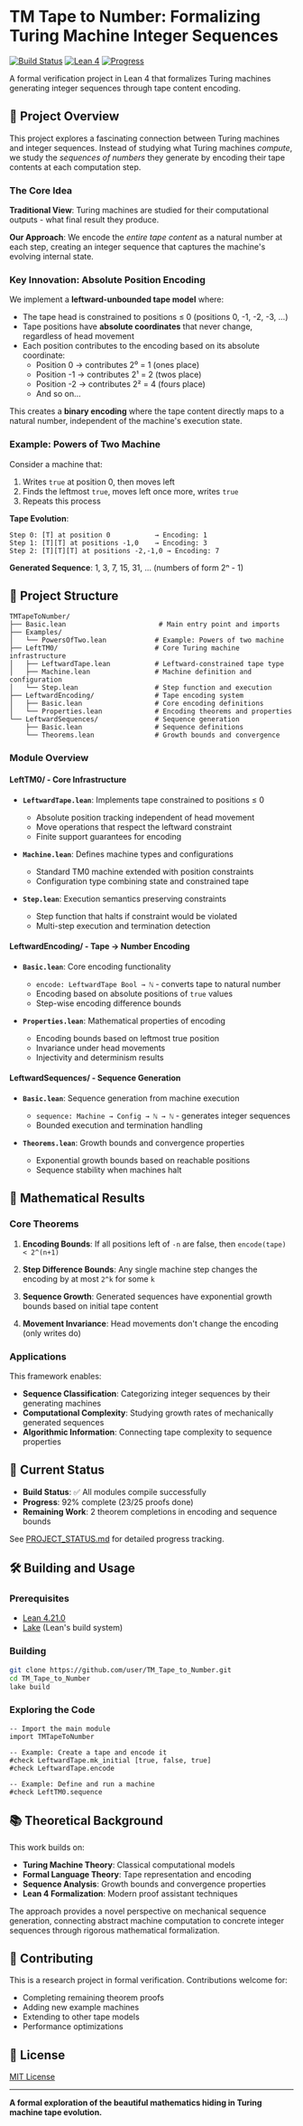 # TM Tape to Number: Formalizing Turing Machine Integer Sequences

[![Build Status](https://img.shields.io/badge/build-passing-brightgreen)](https://github.com/user/TM_Tape_to_Number)
[![Lean 4](https://img.shields.io/badge/Lean-4.21.0-blue)](https://lean-lang.org/)
[![Progress](https://img.shields.io/badge/progress-92%25-green)](./PROJECT_STATUS.md)

A formal verification project in Lean 4 that formalizes Turing machines generating integer sequences through tape content encoding.

## 🎯 Project Overview

This project explores a fascinating connection between Turing machines and integer sequences. Instead of studying what Turing machines *compute*, we study the *sequences of numbers* they generate by encoding their tape contents at each computation step.

### The Core Idea

**Traditional View**: Turing machines are studied for their computational outputs - what final result they produce.

**Our Approach**: We encode the *entire tape content* as a natural number at each step, creating an integer sequence that captures the machine's evolving internal state.

### Key Innovation: Absolute Position Encoding

We implement a **leftward-unbounded tape model** where:
- The tape head is constrained to positions ≤ 0 (positions 0, -1, -2, -3, ...)
- Tape positions have **absolute coordinates** that never change, regardless of head movement
- Each position contributes to the encoding based on its absolute coordinate:
  - Position 0 → contributes 2⁰ = 1 (ones place)
  - Position -1 → contributes 2¹ = 2 (twos place)  
  - Position -2 → contributes 2² = 4 (fours place)
  - And so on...

This creates a **binary encoding** where the tape content directly maps to a natural number, independent of the machine's execution state.

### Example: Powers of Two Machine

Consider a machine that:
1. Writes `true` at position 0, then moves left
2. Finds the leftmost `true`, moves left once more, writes `true`
3. Repeats this process

**Tape Evolution**:
```
Step 0: [T] at position 0           → Encoding: 1
Step 1: [T][T] at positions -1,0    → Encoding: 3  
Step 2: [T][T][T] at positions -2,-1,0 → Encoding: 7
```

**Generated Sequence**: 1, 3, 7, 15, 31, ... (numbers of form 2ⁿ - 1)

## 📁 Project Structure

```
TMTapeToNumber/
├── Basic.lean                       # Main entry point and imports
├── Examples/
│   └── PowersOfTwo.lean            # Example: Powers of two machine
├── LeftTM0/                        # Core Turing machine infrastructure
│   ├── LeftwardTape.lean           # Leftward-constrained tape type
│   ├── Machine.lean                # Machine definition and configuration  
│   └── Step.lean                   # Step function and execution
├── LeftwardEncoding/               # Tape encoding system
│   ├── Basic.lean                  # Core encoding definitions
│   └── Properties.lean             # Encoding theorems and properties
└── LeftwardSequences/              # Sequence generation
    ├── Basic.lean                  # Sequence definitions
    └── Theorems.lean               # Growth bounds and convergence
```

### Module Overview

#### **LeftTM0/** - Core Infrastructure
- **`LeftwardTape.lean`**: Implements tape constrained to positions ≤ 0
  - Absolute position tracking independent of head movement
  - Move operations that respect the leftward constraint
  - Finite support guarantees for encoding

- **`Machine.lean`**: Defines machine types and configurations
  - Standard TM0 machine extended with position constraints
  - Configuration type combining state and constrained tape

- **`Step.lean`**: Execution semantics preserving constraints
  - Step function that halts if constraint would be violated
  - Multi-step execution and termination detection

#### **LeftwardEncoding/** - Tape → Number Encoding
- **`Basic.lean`**: Core encoding functionality
  - `encode: LeftwardTape Bool → ℕ` - converts tape to natural number
  - Encoding based on absolute positions of `true` values
  - Step-wise encoding difference bounds

- **`Properties.lean`**: Mathematical properties of encoding
  - Encoding bounds based on leftmost true position
  - Invariance under head movements
  - Injectivity and determinism results

#### **LeftwardSequences/** - Sequence Generation  
- **`Basic.lean`**: Sequence generation from machine execution
  - `sequence: Machine → Config → ℕ → ℕ` - generates integer sequences
  - Bounded execution and termination handling

- **`Theorems.lean`**: Growth bounds and convergence properties
  - Exponential growth bounds based on reachable positions
  - Sequence stability when machines halt

## 🎯 Mathematical Results

### Core Theorems

1. **Encoding Bounds**: If all positions left of `-n` are false, then `encode(tape) < 2^(n+1)`

2. **Step Difference Bounds**: Any single machine step changes the encoding by at most `2^k` for some `k`

3. **Sequence Growth**: Generated sequences have exponential growth bounds based on initial tape content

4. **Movement Invariance**: Head movements don't change the encoding (only writes do)

### Applications

This framework enables:
- **Sequence Classification**: Categorizing integer sequences by their generating machines
- **Computational Complexity**: Studying growth rates of mechanically generated sequences  
- **Algorithmic Information**: Connecting tape complexity to sequence properties

## 🚀 Current Status

- **Build Status**: ✅ All modules compile successfully
- **Progress**: 92% complete (23/25 proofs done)
- **Remaining Work**: 2 theorem completions in encoding and sequence bounds

See [PROJECT_STATUS.md](./PROJECT_STATUS.md) for detailed progress tracking.

## 🛠️ Building and Usage

### Prerequisites
- [Lean 4.21.0](https://lean-lang.org/lean4/doc/quickstart.html)
- [Lake](https://github.com/leanprover/lake) (Lean's build system)

### Building
```bash
git clone https://github.com/user/TM_Tape_to_Number.git
cd TM_Tape_to_Number
lake build
```

### Exploring the Code
```lean
-- Import the main module
import TMTapeToNumber

-- Example: Create a tape and encode it
#check LeftwardTape.mk_initial [true, false, true]
#check LeftwardTape.encode

-- Example: Define and run a machine
#check LeftTM0.sequence
```

## 📚 Theoretical Background

This work builds on:
- **Turing Machine Theory**: Classical computational models
- **Formal Language Theory**: Tape representation and encoding
- **Sequence Analysis**: Growth bounds and convergence properties
- **Lean 4 Formalization**: Modern proof assistant techniques

The approach provides a novel perspective on mechanical sequence generation, connecting abstract machine computation to concrete integer sequences through rigorous mathematical formalization.

## 🤝 Contributing

This is a research project in formal verification. Contributions welcome for:
- Completing remaining theorem proofs
- Adding new example machines
- Extending to other tape models
- Performance optimizations

## 📄 License

[MIT License](./LICENSE)

---

**A formal exploration of the beautiful mathematics hiding in Turing machine tape evolution.**